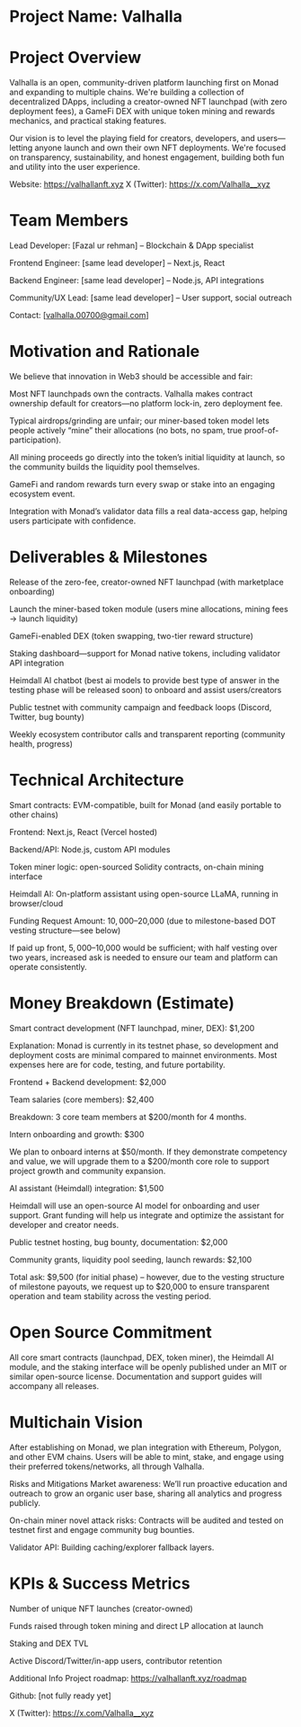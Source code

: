 # Project Name: Valhalla
# Project Overview
Valhalla is an open, community-driven platform launching first on Monad and expanding to multiple chains. We're building a collection of decentralized DApps, including a creator-owned NFT launchpad (with zero deployment fees), a GameFi DEX with unique token mining and rewards mechanics, and practical staking features.

Our vision is to level the playing field for creators, developers, and users—letting anyone launch and own their own NFT deployments. We're focused on transparency, sustainability, and honest engagement, building both fun and utility into the user experience.

Website: https://valhallanft.xyz
X (Twitter): https://x.com/Valhalla__xyz

# Team Members
Lead Developer: [Fazal ur rehman] – Blockchain & DApp specialist

Frontend Engineer: [same lead developer] – Next.js, React

Backend Engineer: [same lead developer] – Node.js, API integrations

Community/UX Lead: [same lead developer] – User support, social outreach

Contact: [valhalla.00700@gmail.com]

# Motivation and Rationale

We believe that innovation in Web3 should be accessible and fair:

Most NFT launchpads own the contracts. Valhalla makes contract ownership default for creators—no platform lock-in, zero deployment fee.

Typical airdrops/grinding are unfair; our miner-based token model lets people actively “mine” their allocations (no bots, no spam, true proof-of-participation).

All mining proceeds go directly into the token’s initial liquidity at launch, so the community builds the liquidity pool themselves.

GameFi and random rewards turn every swap or stake into an engaging ecosystem event.

Integration with Monad’s validator data fills a real data-access gap, helping users participate with confidence.

# Deliverables & Milestones

Release of the zero-fee, creator-owned NFT launchpad (with marketplace onboarding)

Launch the miner-based token module (users mine allocations, mining fees → launch liquidity)

GameFi-enabled DEX (token swapping, two-tier reward structure)

Staking dashboard—support for Monad native tokens, including validator API integration

Heimdall AI chatbot (best ai models to provide best type of answer in the testing phase will be released soon) to onboard and assist users/creators

Public testnet with community campaign and feedback loops (Discord, Twitter, bug bounty)

Weekly ecosystem contributor calls and transparent reporting (community health, progress)

# Technical Architecture

Smart contracts: EVM-compatible, built for Monad (and easily portable to other chains)

Frontend: Next.js, React (Vercel hosted)

Backend/API: Node.js, custom API modules

Token miner logic: open-sourced Solidity contracts, on-chain mining interface

Heimdall AI: On-platform assistant using open-source LLaMA, running in browser/cloud

Funding Request
Amount: $10,000–$20,000 (due to milestone-based DOT vesting structure—see below)

If paid up front, $5,000–$10,000 would be sufficient; with half vesting over two years, increased ask is needed to ensure our team and platform can operate consistently.

# Money Breakdown (Estimate)

Smart contract development (NFT launchpad, miner, DEX): $1,200

Explanation: Monad is currently in its testnet phase, so development and deployment costs are minimal compared to mainnet environments. Most expenses here are for code, testing, and future portability.

Frontend + Backend development: $2,000

Team salaries (core members): $2,400

Breakdown: 3 core team members at $200/month for 4 months.

Intern onboarding and growth: $300

We plan to onboard interns at $50/month. If they demonstrate competency and value, we will upgrade them to a $200/month core role to support project growth and community expansion.

AI assistant (Heimdall) integration: $1,500

Heimdall will use an open-source AI model for onboarding and user support. Grant funding will help us integrate and optimize the assistant for developer and creator needs.

Public testnet hosting, bug bounty, documentation: $2,000

Community grants, liquidity pool seeding, launch rewards: $2,100

Total ask: $9,500 (for initial phase) – however, due to the vesting structure of milestone payouts, we request up to $20,000 to ensure transparent operation and team stability across the vesting period.

# Open Source Commitment

All core smart contracts (launchpad, DEX, token miner), the Heimdall AI module, and the staking interface will be openly published under an MIT or similar open-source license. Documentation and support guides will accompany all releases.

# Multichain Vision

After establishing on Monad, we plan integration with Ethereum, Polygon, and other EVM chains. Users will be able to mint, stake, and engage using their preferred tokens/networks, all through Valhalla.

Risks and Mitigations
Market awareness: We’ll run proactive education and outreach to grow an organic user base, sharing all analytics and progress publicly.

On-chain miner novel attack risks: Contracts will be audited and tested on testnet first and engage community bug bounties.

Validator API: Building caching/explorer fallback layers.

# KPIs & Success Metrics

Number of unique NFT launches (creator-owned)

Funds raised through token mining and direct LP allocation at launch

Staking and DEX TVL

Active Discord/Twitter/in-app users, contributor retention

Additional Info
Project roadmap: https://valhallanft.xyz/roadmap

Github: [not fully ready yet]

X (Twitter): https://x.com/Valhalla__xyz
